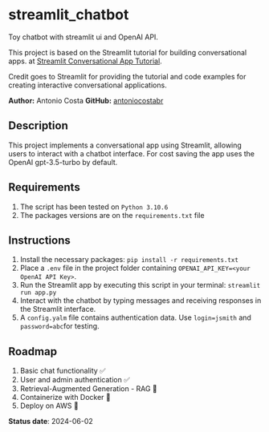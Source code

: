 # streamlit_chatbot
Toy chatbot with streamlit ui and OpenAI API.

This project is based on the Streamlit tutorial for building conversational apps.
at [Streamlit Conversational App Tutorial](https://docs.streamlit.io/develop/tutorials/llms/build-conversational-apps).

Credit goes to Streamlit for providing the tutorial and code examples for creating interactive conversational applications.

**Author:** Antonio Costa
**GitHub:** [antoniocostabr](https://github.com/antoniocostabr)


## Description
This project implements a conversational app using Streamlit, allowing users to interact with a chatbot interface. For
cost saving the app uses the OpenAI gpt-3.5-turbo by default.

## Requirements

1. The script has been tested on `Python 3.10.6`
2. The packages versions are on the `requirements.txt` file

## Instructions

1. Install the necessary packages: `pip install -r requirements.txt`
2. Place a `.env` file in the project folder containing `OPENAI_API_KEY=<your OpenAI API Key>`.
3. Run the Streamlit app by executing this script in your terminal: `streamlit run app.py`
4. Interact with the chatbot by typing messages and receiving responses in the Streamlit interface.
5. A `config.yalm` file contains authentication data. Use `login=jsmith` and `password=abc`for testing.

## Roadmap

1. Basic chat functionality ✅
2. User and admin authentication ✅
3. Retrieval-Augmented Generation - RAG 📌
4. Containerize with Docker 📌
4. Deploy on AWS 📌

**Status date**: 2024-06-02
